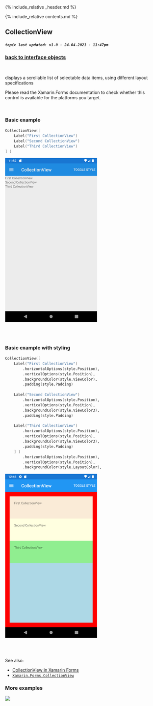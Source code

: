 {% include_relative _header.md %}

{% include_relative contents.md %}

CollectionView
--------
##### `topic last updated: v1.0 - 24.04.2021 - 11:47pm`

### [back to interface objects](view-interface-objects.html#interface-objects)

<br />

displays a scrollable list of selectable data items, using different layout specifications

Please read the Xamarin.Forms documentation to check whether this control is available for the platforms you target.

<br /> 

### Basic example


```fsharp 
CollectionView([
    Label("First CollectionView")
    Label("Second CollectionView")
    Label("Third CollectionView")
] )
```

<img src="images/view/CollectionView-adr-basic.png" width="300">

<br /> <br /> 

### Basic example with styling

```fsharp 
CollectionView([
    Label("First CollectionView")
        .horizontalOptions(style.Position),
        .verticalOptions(style.Position),
        .backgroundColor(style.ViewColor),
        .padding(style.Padding)
    
    Label("Second CollectionView")
        .horizontalOptions(style.Position),
        .verticalOptions(style.Position),
        .backgroundColor(style.ViewColor3),
        .padding(style.Padding)
    
    Label("Third CollectionView")
        .horizontalOptions(style.Position),
        .verticalOptions(style.Position),
        .backgroundColor(style.ViewColor3),
        .padding(style.Padding) 
    ] )
        .horizontalOptions(style.Position),
        .verticalOptions(style.Position),
        .backgroundColor(style.LayoutColor),
```

<img src="images/view/CollectionView-adr-styled.png" width="300">

<br /> <br /> 

See also:

* [CollectionView in Xamarin Forms](https://docs.microsoft.com/en-us/xamarin/xamarin-forms/user-interface/CollectionView)
* [`Xamarin.Forms.CollectionView`](https://docs.microsoft.com/en-us/dotnet/api/Xamarin.Forms.CollectionView)


### More examples

<img src="https://user-images.githubusercontent.com/52166903/60262083-4683a780-98d5-11e9-8afc-cde4d594171b.png" width="400">
